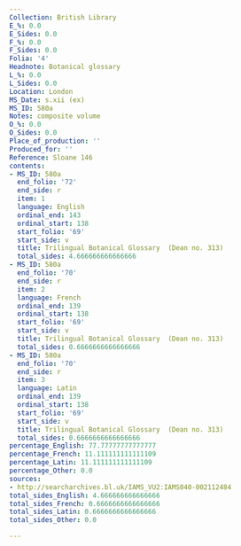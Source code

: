 ```yaml
---
Collection: British Library
E_%: 0.0
E_Sides: 0.0
F_%: 0.0
F_Sides: 0.0
Folia: '4'
Headnote: Botanical glossary
L_%: 0.0
L_Sides: 0.0
Location: London
MS_Date: s.xii (ex)
MS_ID: 580a
Notes: composite volume
O_%: 0.0
O_Sides: 0.0
Place_of_production: ''
Produced_for: ''
Reference: Sloane 146
contents:
- MS_ID: 580a
  end_folio: '72'
  end_side: r
  item: 1
  language: English
  ordinal_end: 143
  ordinal_start: 138
  start_folio: '69'
  start_side: v
  title: Trilingual Botanical Glossary  (Dean no. 313)
  total_sides: 4.666666666666666
- MS_ID: 580a
  end_folio: '70'
  end_side: r
  item: 2
  language: French
  ordinal_end: 139
  ordinal_start: 138
  start_folio: '69'
  start_side: v
  title: Trilingual Botanical Glossary  (Dean no. 313)
  total_sides: 0.6666666666666666
- MS_ID: 580a
  end_folio: '70'
  end_side: r
  item: 3
  language: Latin
  ordinal_end: 139
  ordinal_start: 138
  start_folio: '69'
  start_side: v
  title: Trilingual Botanical Glossary  (Dean no. 313)
  total_sides: 0.6666666666666666
percentage_English: 77.77777777777777
percentage_French: 11.111111111111109
percentage_Latin: 11.111111111111109
percentage_Other: 0.0
sources:
- http://searcharchives.bl.uk/IAMS_VU2:IAMS040-002112484
total_sides_English: 4.666666666666666
total_sides_French: 0.6666666666666666
total_sides_Latin: 0.6666666666666666
total_sides_Other: 0.0

---
```

